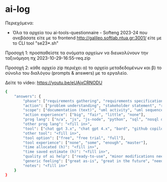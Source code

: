 # ai-log

Περιεχόμενα:

- Όλα τα αρχεία του ai-tools-questionnaire - Softeng 2023-24 που ανεβάσατε είτε με το frontend http://galileo.softlab.ntua.gr:3001/ είτε με το CLI tool "se23*.sh"

  
Προσοχή 1: προσπαθείστε τα ονόματα αρχείων να διευκολύνουν την ταξινόμηση πχ 2023-10-29-16:55-req.zip
  
Προσοχή 2: κάθε αρχείο zip περιέχει α) το αρχείο μεταδεδομένων και β) το σύνολο του διαλόγου (prompts & answers) με το εργαλείο.
  
Δείτε το video: https://youtu.be/eUAjxCRNODU

```bash
{
    "answers": {
        "phase": ["requirements gathering", "requirements specification", "architecture", "design", "coding", "testing", "deployment"],
        "action": ["problem understanding", "stakeholder statement", "requirements (functional)", "requirements (non-functional)", "use case specification", "architectural decision", "design decision","data design", "source code authoring", "unit testing", "functional testing", "integration testing", "performance testing","other testing", "dev-ops", "vm operations", "container operations","network operations", "code management"],
        "scope": ["documentation (text)", "uml activity", "uml sequence", "uml component", "uml deployment", "uml class", "uml other", "database design", "frontend", "data management", "backend", "api", "cli", "test cases", "test code driver", "test execution scripts", "deployment scripts", "code management actions"],
        "action experience": ["big", "fair", "little", "none"],
        "prog lang": ["n/a", "js", "js-node", "python", "sql", "nosql db", "java", "other"],
        "other prog lang": "<fill in>",
        "tool": ["chat gpt 3.x", "chat gpt 4.x", "bard", "github copilot", "scribe", "intellij IDEA", "other"],
        "other tool": "<fill in>",
        "tool option": ["free", "free trial", "full"],
        "tool experience": ["none", "some", "enough", "master"],
        "time allocated (h)": "<fill in>",
        "time saved estimate (h)": "<fill in>", 
        "quality of ai help": ["ready-to-use", "minor modifications needed", "major modifications needed", "unusable"],
        "generic feeling": ["great as-is", "great in the future", "needs work", "makes not sense"],
        "notes": "<fill in>"
    }
}
```